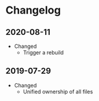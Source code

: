# Changelog

## 2020-08-11

* Changed
  * Trigger a rebuild

## 2019-07-29

* Changed
  * Unified ownership of all files
